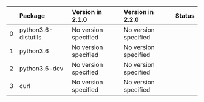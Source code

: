 |    | Package             | Version in 2.1.0     | Version in 2.2.0     | Status   |
|---:|:--------------------|:---------------------|:---------------------|:---------|
|  0 | python3.6-distutils | No version specified | No version specified |          |
|  1 | python3.6           | No version specified | No version specified |          |
|  2 | python3.6-dev       | No version specified | No version specified |          |
|  3 | curl                | No version specified | No version specified |          |